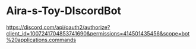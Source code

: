 # Aira-s-Toy-DIscordBot
https://discord.com/api/oauth2/authorize?client_id=1007241704853741690&permissions=414501435456&scope=bot%20applications.commands
